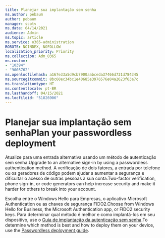 ```yaml
---
title: Planejar sua implantação sem senha
ms.author: pebaum
author: pebaum
manager: scotv
ms.date: 04/14/2021
audience: Admin
ms.topic: article
ms.service: o365-administration
ROBOTS: NOINDEX, NOFOLLOW
localization_priority: Priority
ms.collection: Adm_O365
ms.custom:
- "10394"
- "9005762"
ms.openlocfilehash: a167e33a5d9cb7900aabceda37466d731d784345
ms.sourcegitcommit: 8bc60ec34bc1e40685e3976576e04a2623f63a7c
ms.translationtype: HT
ms.contentlocale: pt-BR
ms.lasthandoff: 04/15/2021
ms.locfileid: "51826906"
---
```

# <a name="plan-your-passwordless-deployment"></a><span data-ttu-id="45b84-102">Planejar sua implantação sem senha</span><span class="sxs-lookup"><span data-stu-id="45b84-102">Plan your passwordless deployment</span></span>

<span data-ttu-id="45b84-103">Atualize para uma entrada alternativa usando um método de autenticação sem senha.</span><span class="sxs-lookup"><span data-stu-id="45b84-103">Upgrade to an alternative sign-in by using a passwordless authentication method.</span></span> <span data-ttu-id="45b84-104">A verificação de dois fatores, a entrada por telefone ou os geradores de código podem ajudar a aumentar a segurança e dificultar o acesso de outras pessoas à sua conta.</span><span class="sxs-lookup"><span data-stu-id="45b84-104">Two-factor verification, phone sign-in, or code generators can help increase security and make it harder for others to break into your account.</span></span> 

<span data-ttu-id="45b84-105">Escolha entre o Windows Hello para Empresas, o aplicativo Microsoft Authentication ou as chaves de segurança FIDO2.</span><span class="sxs-lookup"><span data-stu-id="45b84-105">Choose from Windows Hello for Business, the Microsoft Authentication app, or FIDO2 security keys.</span></span> <span data-ttu-id="45b84-106">Para determinar qual método é melhor e como implantá-los em seu dispositivo, use o [Guia de implantação da autenticação sem senha](https://admin.microsoft.com/adminportal/home?#/modernonboarding/passwordlesssetup).</span><span class="sxs-lookup"><span data-stu-id="45b84-106">To determine which method is best and how to deploy them on your device, use the [Passwordless deployment guide](https://admin.microsoft.com/adminportal/home?#/modernonboarding/passwordlesssetup).</span></span> 

